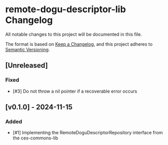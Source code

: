 # remote-dogu-descriptor-lib Changelog
All notable changes to this project will be documented in this file.

The format is based on [Keep a Changelog](https://keepachangelog.com/en/1.0.0/),
and this project adheres to [Semantic Versioning](https://semver.org/spec/v2.0.0.html).

## [Unreleased]

### Fixed
- [#3] Do not throw a nil pointer if a recoverable error occurs

## [v0.1.0] - 2024-11-15
### Added
- [#1] Implementing the RemoteDoguDescriptorRepository interface from the ces-commons-lib